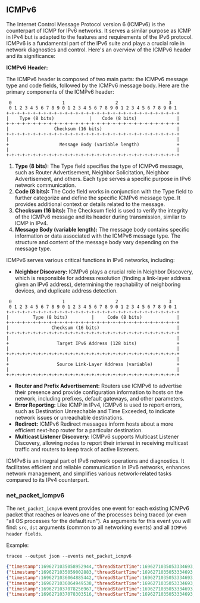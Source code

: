 ## ICMPv6

The Internet Control Message Protocol version 6 (ICMPv6) is the counterpart of
ICMP for IPv6 networks. It serves a similar purpose as ICMP in IPv4 but is
adapted to the features and requirements of the IPv6 protocol. ICMPv6 is a
fundamental part of the IPv6 suite and plays a crucial role in network
diagnostics and control. Here's an overview of the ICMPv6 header and its
significance:

**ICMPv6 Header:**

The ICMPv6 header is composed of two main parts: the ICMPv6 message type and
code fields, followed by the ICMPv6 message body. Here are the primary
components of the ICMPv6 header:

```
 0                   1                   2                   3
 0 1 2 3 4 5 6 7 8 9 0 1 2 3 4 5 6 7 8 9 0 1 2 3 4 5 6 7 8 9 0 1
+-+-+-+-+-+-+-+-+-+-+-+-+-+-+-+-+-+-+-+-+-+-+-+-+-+-+-+-+-+-+-+-+
|    Type (8 bits)             |    Code (8 bits)               |
+-+-+-+-+-+-+-+-+-+-+-+-+-+-+-+-+-+-+-+-+-+-+-+-+-+-+-+-+-+-+-+-+
|                 Checksum (16 bits)                            |
+-+-+-+-+-+-+-+-+-+-+-+-+-+-+-+-+-+-+-+-+-+-+-+-+-+-+-+-+-+-+-+-+
|                                                               |
+                   Message Body (variable length)              +
|                                                               |
+-+-+-+-+-+-+-+-+-+-+-+-+-+-+-+-+-+-+-+-+-+-+-+-+-+-+-+-+-+-+-+-+
```

1. **Type (8 bits):** The Type field specifies the type of ICMPv6 message, such as Router Advertisement, Neighbor Solicitation, Neighbor Advertisement, and others. Each type serves a specific purpose in IPv6 network communication.
2. **Code (8 bits):** The Code field works in conjunction with the Type field to further categorize and define the specific ICMPv6 message type. It provides additional context or details related to the message.
3. **Checksum (16 bits):** The Checksum field is used to verify the integrity of the ICMPv6 message and its header during transmission, similar to ICMP in IPv4.
4. **Message Body (variable length):** The message body contains specific information or data associated with the ICMPv6 message type. The structure and content of the message body vary depending on the message type.

ICMPv6 serves various critical functions in IPv6 networks, including:

- **Neighbor Discovery:** ICMPv6 plays a crucial role in Neighbor Discovery, which is responsible for address resolution (finding a link-layer address given an IPv6 address), determining the reachability of neighboring devices, and duplicate address detection.

```
 0                   1                   2                   3
 0 1 2 3 4 5 6 7 8 9 0 1 2 3 4 5 6 7 8 9 0 1 2 3 4 5 6 7 8 9 0 1
+-+-+-+-+-+-+-+-+-+-+-+-+-+-+-+-+-+-+-+-+-+-+-+-+-+-+-+-+-+-+-+-+
|         Type (8 bits)         |     Code (8 bits)             |
+-+-+-+-+-+-+-+-+-+-+-+-+-+-+-+-+-+-+-+-+-+-+-+-+-+-+-+-+-+-+-+-+
|                Checksum (16 bits)                             |
+-+-+-+-+-+-+-+-+-+-+-+-+-+-+-+-+-+-+-+-+-+-+-+-+-+-+-+-+-+-+-+-+
|                                                               |
+                  Target IPv6 Address (128 bits)               +
|                                                               |
+-+-+-+-+-+-+-+-+-+-+-+-+-+-+-+-+-+-+-+-+-+-+-+-+-+-+-+-+-+-+-+-+
|                                                               |
+                  Source Link-Layer Address (variable)         +
|                                                               |
+-+-+-+-+-+-+-+-+-+-+-+-+-+-+-+-+-+-+-+-+-+-+-+-+-+-+-+-+-+-+-+-+
```

- **Router and Prefix Advertisement:** Routers use ICMPv6 to advertise their presence and provide configuration information to hosts on the network, including prefixes, default gateways, and other parameters.
- **Error Reporting:** Like ICMP in IPv4, ICMPv6 is used to report errors, such as Destination Unreachable and Time Exceeded, to indicate network issues or unreachable destinations.
- **Redirect:** ICMPv6 Redirect messages inform hosts about a more efficient next-hop router for a particular destination.
- **Multicast Listener Discovery:** ICMPv6 supports Multicast Listener Discovery, allowing nodes to report their interest in receiving multicast traffic and routers to keep track of active listeners.

ICMPv6 is an integral part of IPv6 network operations and diagnostics. It
facilitates efficient and reliable communication in IPv6 networks, enhances
network management, and simplifies various network-related tasks compared to its
IPv4 counterpart.

### net_packet_icmpv6

The `net_packet_icmpv6` event provides one event for each existing ICMPv6 packet
that reaches or leaves one of the processes being traced (or even "all OS
processes for the default run"). As arguments for this event you will find:
`src`, `dst` arguments (common to all networking events) and all `ICMPv6 header
fields`.

Example:

```console
tracee --output json --events net_packet_icmpv6
```

```json
{"timestamp":1696271035058952944,"threadStartTime":1696271035053334693,"processorId":3,"processId":1099372,"cgroupId":5650,"threadId":1099372,"parentProcessId":1037836,"hostProcessId":1099372,"hostThreadId":1099372,"hostParentProcessId":1037836,"userId":1000,"mountNamespace":4026531841,"pidNamespace":4026531836,"processName":"ping","executable":{"path":""},"hostName":"rugged","containerId":"","container":{},"kubernetes":{},"eventId":"2005","eventName":"net_packet_icmpv6","matchedPolicies":[""],"argsNum":3,"returnValue":0,"syscall":"sendto","stackAddresses":[0],"contextFlags":{"containerStarted":false,"isCompat":false},"threadEntityId":1216694504,"processEntityId":1216694504,"parentEntityId":2142180145,"args":[{"name":"src","type":"const char*","value":"fd12:3456:789a::2"},{"name":"dst","type":"const char*","value":"fd12:3456:789a::2"},{"name":"proto_icmpv6","type":"trace.ProtoICMPv6","value":{"typeCode":"EchoRequest","checksum":25155}}]}
{"timestamp":1696271035059002883,"threadStartTime":1696271035053334693,"processorId":3,"processId":1099372,"cgroupId":5650,"threadId":1099372,"parentProcessId":1037836,"hostProcessId":1099372,"hostThreadId":1099372,"hostParentProcessId":1037836,"userId":1000,"mountNamespace":4026531841,"pidNamespace":4026531836,"processName":"ping","executable":{"path":""},"hostName":"rugged","containerId":"","container":{},"kubernetes":{},"eventId":"2005","eventName":"net_packet_icmpv6","matchedPolicies":[""],"argsNum":3,"returnValue":0,"syscall":"","stackAddresses":[0],"contextFlags":{"containerStarted":false,"isCompat":false},"threadEntityId":1216694504,"processEntityId":1216694504,"parentEntityId":2142180145,"args":[{"name":"src","type":"const char*","value":"fd12:3456:789a::2"},{"name":"dst","type":"const char*","value":"fd12:3456:789a::2"},{"name":"proto_icmpv6","type":"trace.ProtoICMPv6","value":{"typeCode":"EchoReply","checksum":24899}}]}
{"timestamp":1696271036064885442,"threadStartTime":1696271035053334693,"processorId":1,"processId":1099372,"cgroupId":5650,"threadId":1099372,"parentProcessId":1037836,"hostProcessId":1099372,"hostThreadId":1099372,"hostParentProcessId":1037836,"userId":1000,"mountNamespace":4026531841,"pidNamespace":4026531836,"processName":"ping","executable":{"path":""},"hostName":"rugged","containerId":"","container":{},"kubernetes":{},"eventId":"2005","eventName":"net_packet_icmpv6","matchedPolicies":[""],"argsNum":3,"returnValue":0,"syscall":"sendto","stackAddresses":[0],"contextFlags":{"containerStarted":false,"isCompat":false},"threadEntityId":1216694504,"processEntityId":1216694504,"parentEntityId":2142180145,"args":[{"name":"src","type":"const char*","value":"fd12:3456:789a::2"},{"name":"dst","type":"const char*","value":"fd12:3456:789a::2"},{"name":"proto_icmpv6","type":"trace.ProtoICMPv6","value":{"typeCode":"EchoRequest","checksum":32811}}]}
{"timestamp":1696271036064949538,"threadStartTime":1696271035053334693,"processorId":1,"processId":1099372,"cgroupId":5650,"threadId":1099372,"parentProcessId":1037836,"hostProcessId":1099372,"hostThreadId":1099372,"hostParentProcessId":1037836,"userId":1000,"mountNamespace":4026531841,"pidNamespace":4026531836,"processName":"ping","executable":{"path":""},"hostName":"rugged","containerId":"","container":{},"kubernetes":{},"eventId":"2005","eventName":"net_packet_icmpv6","matchedPolicies":[""],"argsNum":3,"returnValue":0,"syscall":"","stackAddresses":[0],"contextFlags":{"containerStarted":false,"isCompat":false},"threadEntityId":1216694504,"processEntityId":1216694504,"parentEntityId":2142180145,"args":[{"name":"src","type":"const char*","value":"fd12:3456:789a::2"},{"name":"dst","type":"const char*","value":"fd12:3456:789a::2"},{"name":"proto_icmpv6","type":"trace.ProtoICMPv6","value":{"typeCode":"EchoReply","checksum":32555}}]}
{"timestamp":1696271037078256967,"threadStartTime":1696271035053334693,"processorId":3,"processId":1099372,"cgroupId":5650,"threadId":1099372,"parentProcessId":1037836,"hostProcessId":1099372,"hostThreadId":1099372,"hostParentProcessId":1037836,"userId":1000,"mountNamespace":4026531841,"pidNamespace":4026531836,"processName":"ping","executable":{"path":""},"hostName":"rugged","containerId":"","container":{},"kubernetes":{},"eventId":"2005","eventName":"net_packet_icmpv6","matchedPolicies":[""],"argsNum":3,"returnValue":0,"syscall":"sendto","stackAddresses":[0],"contextFlags":{"containerStarted":false,"isCompat":false},"threadEntityId":1216694504,"processEntityId":1216694504,"parentEntityId":2142180145,"args":[{"name":"src","type":"const char*","value":"fd12:3456:789a::2"},{"name":"dst","type":"const char*","value":"fd12:3456:789a::2"},{"name":"proto_icmpv6","type":"trace.ProtoICMPv6","value":{"typeCode":"EchoRequest","checksum":3574}}]}
{"timestamp":1696271037078303516,"threadStartTime":1696271035053334693,"processorId":3,"processId":1099372,"cgroupId":5650,"threadId":1099372,"parentProcessId":1037836,"hostProcessId":1099372,"hostThreadId":1099372,"hostParentProcessId":1037836,"userId":1000,"mountNamespace":4026531841,"pidNamespace":4026531836,"processName":"ping","executable":{"path":""},"hostName":"rugged","containerId":"","container":{},"kubernetes":{},"eventId":"2005","eventName":"net_packet_icmpv6","matchedPolicies":[""],"argsNum":3,"returnValue":0,"syscall":"","stackAddresses":[0],"contextFlags":{"containerStarted":false,"isCompat":false},"threadEntityId":1216694504,"processEntityId":1216694504,"parentEntityId":2142180145,"args":[{"name":"src","type":"const char*","value":"fd12:3456:789a::2"},{"name":"dst","type":"const char*","value":"fd12:3456:789a::2"},{"name":"proto_icmpv6","type":"trace.ProtoICMPv6","value":{"typeCode":"EchoReply","checksum":3318}}]}
```
